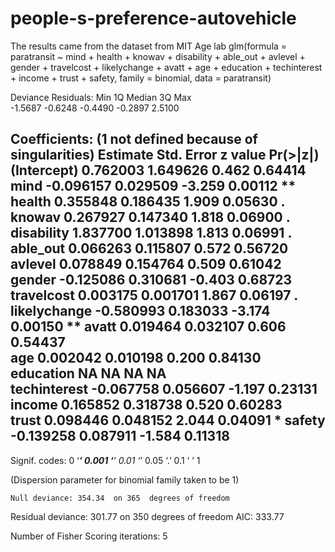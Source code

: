 # people-s-preference-autovehicle
The results came from the dataset from MIT Age lab
glm(formula = paratransit ~ mind + health + knowav + disability + 
    able_out + avlevel + gender + travelcost + likelychange + 
    avatt + age + education + techinterest + income + trust + 
    safety, family = binomial, data = paratransit)


Deviance Residuals: 
    Min       1Q   Median       3Q      Max  
-1.5687  -0.6248  -0.4490  -0.2897   2.5100  

Coefficients: (1 not defined because of singularities)
              Estimate Std. Error z value Pr(>|z|)   
(Intercept)   0.762003   1.649626   0.462  0.64414   
mind         -0.096157   0.029509  -3.259  0.00112 **
health        0.355848   0.186435   1.909  0.05630 . 
knowav        0.267927   0.147340   1.818  0.06900 . 
disability    1.837700   1.013898   1.813  0.06991 . 
able_out      0.066263   0.115807   0.572  0.56720   
avlevel       0.078849   0.154764   0.509  0.61042   
gender       -0.125086   0.310681  -0.403  0.68723   
travelcost    0.003175   0.001701   1.867  0.06197 . 
likelychange -0.580993   0.183033  -3.174  0.00150 **
avatt         0.019464   0.032107   0.606  0.54437   
age           0.002042   0.010198   0.200  0.84130   
education           NA         NA      NA       NA   
techinterest -0.067758   0.056607  -1.197  0.23131   
income        0.165852   0.318738   0.520  0.60283   
trust         0.098446   0.048152   2.044  0.04091 * 
safety       -0.139258   0.087911  -1.584  0.11318   
---

Signif. codes:  0 ‘***’ 0.001 ‘**’ 0.01 ‘*’ 0.05 ‘.’ 0.1 ‘ ’ 1

(Dispersion parameter for binomial family taken to be 1)

    Null deviance: 354.34  on 365  degrees of freedom
Residual deviance: 301.77  on 350  degrees of freedom
AIC: 333.77

Number of Fisher Scoring iterations: 5
